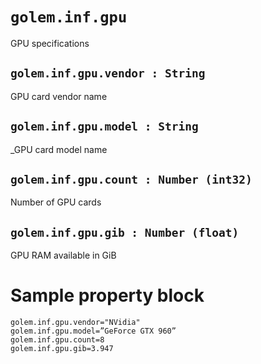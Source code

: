# `golem.inf.gpu`
GPU specifications

## `golem.inf.gpu.vendor : String`
GPU card vendor name


## `golem.inf.gpu.model : String`
_GPU card model name


## `golem.inf.gpu.count : Number (int32)`
Number of GPU cards


## `golem.inf.gpu.gib : Number (float)`
GPU RAM available in GiB


# Sample property block
```
golem.inf.gpu.vendor="NVidia"
golem.inf.gpu.model=”GeForce GTX 960”
golem.inf.gpu.count=8
golem.inf.gpu.gib=3.947
```
